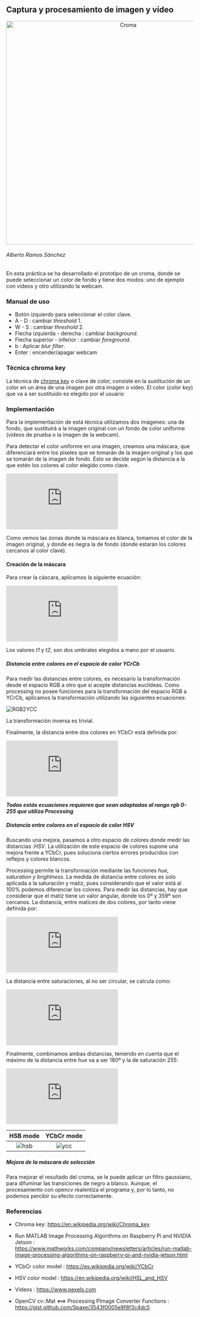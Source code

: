 
## Captura y procesamiento de imagen y vídeo

<center><img src="croma.gif" width="640" height="600" alt="Croma"/></center>


###### Alberto Ramos Sánchez

En esta práctica se ha desarrollado el prototipo de un croma, donde se puede seleccionar un color de fondo y tiene dos modos: uno de ejemplo con videos y otro utilizando la webcam.

### Manual de uso

- Botón izquierdo para seleccionar el color clave.
- A - D : cambiar *threshold* 1.
- W - S : cambiar *threshold* 2.
- Flecha izquierda - derecha : cambiar *background*.
- Flecha superior - inferior : cambiar *foreground*.
- b : Aplicar *blur filter*.
- Enter : encender/apagar webcam

### Técnica chroma key

La técnica de [chroma key](https://es.wikipedia.org/wiki/Croma) o clave de color, consiste en la sustitución de un color en un área de una imagen por otra imagen o vídeo. El color (*color key*) que va a ser sustituido es elegido por el usuario

### Implementación

Para la implementación de está técnica utilizamos dos imagenes: una de fondo, que sustituirá a la imagen original con un fondo de color uniforme (vídeos de prueba o la imagen de la webcam).

Para detectar el color uniforme en una imagen, creamos una máscara, que diferenciará entre los píxeles que se tomarán de la imagen original y los que se tomarán de la imagen de fondo. Esto se decide según la distancia a la que estén los colores al color elegido como clave.

![Fórmula de Creación de imagen](https://latex.codecogs.com/gif.latex?P_%7Bfinal%7D%28j%2Ck%29%3Dm%28j%2Ck%29*P_%7Boriginal%7D%28j%2Ck%29&plus;%281-m%28j%2Ck%29%29*P_%7Bscene%7D%28j%2Ck%29)

Como vemos las zonas donde la máscara es blanca, tomamos el color de la imagen original, y donde es negra la de fondo (donde estarán los colores cercanos al color clave).

#### Creación de la máscara

Para crear la cáscara, aplicamos la siguiente ecuación:

![Máscara](https://latex.codecogs.com/gif.latex?m%28j%2Ck%29%3D%5Cleft%5C%7B%5Cbegin%7Bmatrix%7D%201%20%26%20if%20d%28j%2Ck%29%3Et_2%20%5C%5C%200%20%26%20if%20d%28j%2Ck%29%3Ct_1%20%5C%5C%20%5Cfrac%7Bd%5E2%20%28j%2Ck%29-t_1%5E2%7D%7Bt_2%5E2-t_1%5E2%7D%20%26%20if%20t_1%3Cd%28j%2Ck%29%3Ct_2%20%5Cend%7Bmatrix%7D%5Cright.)

Los valores *t1* y *t2*, son dos umbrales elegidos a mano por el usuario.

##### Distancia entre colores en el espacio de color YCrCb

Para medir las distancias entre colores, es necesario la transformación desde el espacio RGB a otro que si acepte distancias euclídeas. Como processing no posee funciones para la transformación del espacio RGB a YCrCb, aplicamos la transformación utilizando las siguientes ecuaciones:

![RGB2YCC](https://wikimedia.org/api/rest_v1/media/math/render/svg/9a12261ec13667ed8503c2febbbc3600c869a34e)

La transformación inversa es trivial.

Finalmente, la distancia entre dos colores en YCbCr está definida por:

![Distancia YCC](https://latex.codecogs.com/gif.latex?d%5E2%20%28j%2Ck%29%3D%28Cb%28j%2Ck%29-Cb_%7Bref%7D%20%28j%2Ck%29%29%5E2&plus;%28Cr%28j%2Ck%29-Cr_%7Bref%7D%20%28j%2Ck%29%29%5E2)

__*Todas estás ecuaciones requieren que sean adaptadas al rango rgb 0-255 que utiliza Processing*__

##### Distancia entre colores en el espacio de color HSV

Buscando una mejora, pasamos a otro espacio de colores donde medir las distancias :*HSV*. La utilización de este espacio de colores supone una mejora frente a YCbCr, pues soluciona ciertos errores producidos con reflejos y colores blancos.

Processing permite la transformación mediante las funciones *hue, saturation y brightness*. La medida de distancia entre colores es solo aplicada a la saturación y matiz, pues considerando que el valor está al 100% podemos diferenciar los colores. Para medir las distancias, hay que considerar que el matiz tiene un valor angular, donde los 0º y 359º son cercanos.
La distancia, entre matices de dos colores, por tanto viene definida por:

![Distacia hue](https://latex.codecogs.com/gif.latex?dist_%7Bhue%7D%20%3D%20min%5C%7B%7Chue_%7Bcolor1%7D%20-%20hue_%7Bcolor2%7D%7C%2C%20360%5E%7B%5Ccirc%7D%20-%20%7Chue_%7Bcolor1%7D%20-%20hue_%7Bcolor2%7D%7C%20%5C%7D)

La distancia entre saturaciones, al no ser circular, se calcula como:

![Distancia saturation](https://latex.codecogs.com/gif.latex?dist_%7Bsaturation%7D%20%3D%20%7Csaturation_%7Bcolor1%7D%20-%20saturation_%7Bcolor2%7D%7C)

Finalmente, combinamos ambas distancias, teniendo en cuenta que el máximo de la distancia entre *hue* va a ser 180º y la de saturación 255:

![Distancia HSV](https://latex.codecogs.com/gif.latex?%5Cfrac%7Bdist_%7Bhue%7D%5E2%20&plus;%20dist_%7Bsaturation%7D%5E2%7D%7B180%5E2%20&plus;%20255%5E2%7D)

HSB mode             |  YCbCr mode
:-------------------------:|:-------------------------:
![hsb](hsb.gif)  |  ![ycc](ycc.gif)

##### Mejora de la máscara de selección

Para mejorar el resultado del croma, se le puede aplicar un filtro gaussiano, para difuminar las transiciones de negro a blanco. Aunque, el procesamiento con opencv realentiza el programa y, por lo tanto, no podemos percibir su efecto correctamente.


### Referencias

- Chroma key: https://en.wikipedia.org/wiki/Chroma_key
- Run MATLAB Image Processing Algorithms on Raspberry Pi and NVIDIA Jetson : https://www.mathworks.com/company/newsletters/articles/run-matlab-image-processing-algorithms-on-raspberry-pi-and-nvidia-jetson.html
- YCbCr color model : https://es.wikipedia.org/wiki/YCbCr
- HSV color model : https://en.wikipedia.org/wiki/HSL_and_HSV


- Videos : https://www.pexels.com
- OpenCV cv::Mat <==> Processing PImage Converter Functions : https://gist.github.com/Spaxe/3543f0005e9f8f3c4dc5

